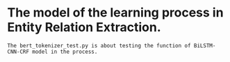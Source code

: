 # The model of the learning process in Entity Relation Extraction.
  
    The bert_tokenizer_test.py is about testing the function of BiLSTM-CNN-CRF model in the process.
